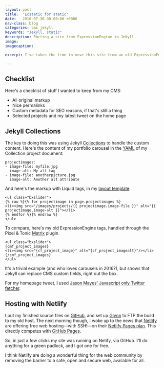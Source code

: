 ```yaml
---
layout: post
title:  "Ecstatic for static"
date:   2016-07-30 00:00:00 +0000
nav-class: blog
categories: cms jekyll
keywords: "Jekyll, static"
description: Porting a site from ExpressionEngine to Jekyll.
image:
imagecaption:

excerpt: I've taken the time to move this site from an old ExpressionEngine (ee) CMS install to Jekyll, my favourite static site generator. The challenge was to see if I could replicate my previous CMS site with Jekyll without too much fudging. It turns out that it's possible.

---
```


## Checklist

Here's a checklist of stuff I wanted to keep from my CMS:

* All original markup
* Nice permalinks
* Custom metadata for SEO reasons, if that's still a thing
* Selected projects and my latest tweet on the home page

## Jekyll Collections

The key to doing this was using Jekyll [Collections] to handle the custom content. Here's the content of my portfolio carousel in the [YAML] of my Collection project document:

```
projectimages:
- image-file: myfile.jpg
  image-alt: My alt tag
- image-file: anotherpicture.jpg
  image-alt: Another alt attribute
```

And here's the markup with Liquid tags, in my [layout template].

```
<ul class="bxslider">
{% raw %}{% for projectimage in page.projectimages %}
<li><img src="/images/projects/{{ projectimage.image-file }}" alt="{{ projectimage.image-alt }}"></li>
{% endfor %}{% endraw %}
</ul>
```

To compare, here's my old ExpressionEngine tags, handled through the Pixel & Tonic [Matrix] plugin.

```
<ul class="bxslider">
{cmf_project_images}
<li><img src="{cf_project_image}" alt="{cf_project_imagealt}"/></li>
{/cmf_project_images}
</ul>
```

It's a trivial example (and who loves carousels in 2016?), but shows that Jekyll can replace CMS custom fields, right out the box.

For my homepage tweet, I used [Jason Mayes' Javascript only Twitter fetcher](http://www.jasonmayes.com/projects/twitterApi/).

## Hosting with Netlify

I put my finished source files on [GitHub], and set up [Glynn] to FTP the build to my old host. The next morning though, I woke up to the news that [Netlify] are offering free web hosting—with SSH!—on their [Netlify Pages plan]. This directly competes with [GitHub Pages].

So, in just a few clicks my site was running on Netify, via GitHub. I'll do anything for a green padlock, and I got one for free.

I think Netlify are doing a wonderful thing for the web community by removing the barrier to a safe, open and secure web, available for all.

[YAML]: http://yaml.org/ "YAML.org"
[GitHub]: https://github.com/regmtait/regmtait.co.uk "regmtait.co.uk source on GitHub"
[GitHub Pages]: https://pages.github.com/ "GitHub Pages"
[Collections]: https://jekyllrb.com/docs/collections/ "Jekyll Collections documentation"
[layout template]: https://github.com/regmtait/regmtait.co.uk/blob/master/_layouts/project.html "Projects layout template"
[Matrix]: https://docs.pixelandtonic.com/matrix/templating/field.html "Matrix ExpressionEngine plugin from Pixel & Tonic"
[Glynn]: https://github.com/dmathieu/glynn "Glynn, a Jekyll FTP ruby gem from Damien Mathieu"
[Netlify]: https://www.netlify.com/blog/2016/07/28/netlify-plans-and-pricing "Premium hosting from Netlify"
[Netlify Pages plan]: https://www.netlify.com/blog/2016/07/28/netlify-plans-and-pricing "Netlify plans and pricing"

